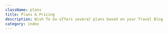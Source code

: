 ```yaml
---
className: plans
title: Plans & Pricing
description: Wish To Go offers several plans based on your Travel Blog traffic. Starting from a fully featured Free plan to the most exigent profesional plan.
category: index
---
```


<ImportMarkdown slug="plans-grid"/>

<ImportMarkdown slug="plans-faqs"/>

